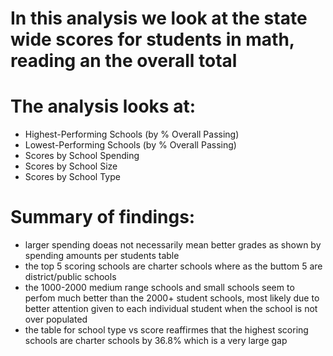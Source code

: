 # In this analysis we look at the state wide scores for students in math, reading an the overall total
# The analysis looks at: 
- Highest-Performing Schools (by % Overall Passing)
- Lowest-Performing Schools (by % Overall Passing)
- Scores by School Spending
- Scores by School Size
- Scores by School Type

# Summary of findings:
- larger spending doeas not necessarily mean better grades as shown by spending amounts per students table
- the top 5 scoring schools are charter schools where as the buttom 5 are district/public schools 
- the 1000-2000 medium range schools and small schools seem to perfom much better than the 2000+ student schools, most likely due to better attention given to each individual student when the school is not over populated 
- the table for school type vs score reaffirmes that the highest scoring schools are charter schools by 36.8% which is a very large gap 

